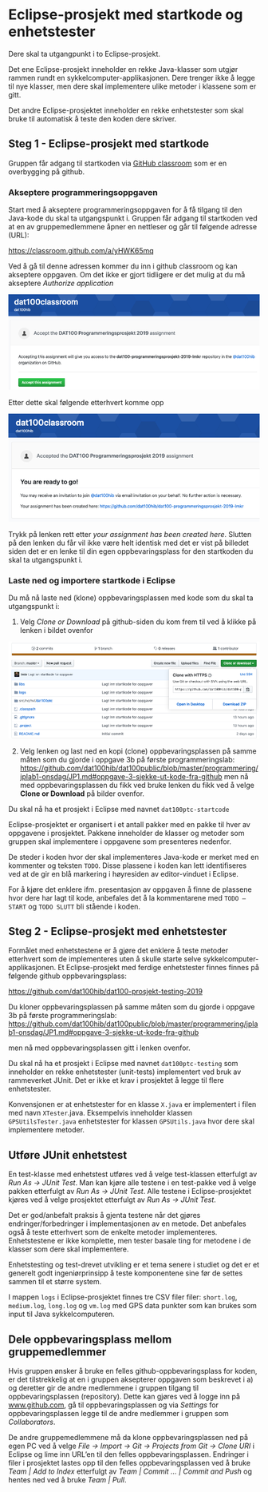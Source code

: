 # Eclipse-prosjekt med startkode og enhetstester

Dere skal ta utgangpunkt i to Eclipse-prosjekt.

Det ene Eclipse-prosjekt inneholder en rekke Java-klasser som utgjør rammen rundt en sykkelcomputer-applikasjonen. Dere trenger ikke å legge til nye klasser, men dere skal implementere ulike metoder i klassene som er gitt.

Det andre Eclipse-prosjektet inneholder en rekke enhetstester som skal bruke til automatisk å teste den koden dere skriver.

## Steg 1 - Eclipse-prosjekt med startkode

Gruppen får adgang til startkoden via [GitHub classroom](https://classroom.github.com/) som er en overbygging på github.

### Akseptere programmeringsoppgaven

Start med å akseptere programmeringsoppgaven for å få tilgang til den Java-kode du skal ta utgangspunkt i. Gruppen får adgang til startkoden ved at en av gruppemedlemmene åpner en nettleser og går til følgende adresse (URL):

https://classroom.github.com/a/yHWK65mq

Ved å gå til denne adressen kommer du inn i github classroom og kan akseptere oppgaven. Om det ikke er gjort tidligere er det mulig at du må akseptere *Authorize application*

![](assets/markdown-img-paste-20191002114140977.png)

Etter dette skal følgende etterhvert komme opp

![](assets/markdown-img-paste-20191002114340329.png)

Trykk på lenken rett etter *your assignment has been created here*. Slutten på den lenken du får vil ikke være helt identisk med det er vist på billedet siden det er en lenke til din egen oppbevaringsplass for den startkoden du skal ta utgangspunkt i.

### Laste ned og importere startkode i Eclipse

Du må nå laste ned (klone) oppbevaringsplassen med kode som du skal ta utgangspunkt i:

1.	Velg *Clone or Download* på github-siden du kom frem til ved å klikke på lenken i bildet ovenfor

  ![](assets/markdown-img-paste-20191002114433687.png)

2.	Velg lenken og last ned en kopi (clone) oppbevaringsplassen på samme måten som du gjorde i oppgave 3b på første programmeringslab: https://github.com/dat100hib/dat100public/blob/master/programmering/jplab1-onsdag/JP1.md#oppgave-3-sjekke-ut-kode-fra-github men nå med oppbevaringsplassen du fikk ved bruke lenken du fikk ved å velge **Clone or Download** på bilder ovenfor.

Du skal nå ha et prosjekt i Eclipse med navnet `dat100ptc-startcode`

Eclipse-prosjektet er organisert i et antall pakker med en pakke til hver av oppgavene i prosjektet. Pakkene inneholder de klasser og metoder som gruppen skal implementere i oppgavene som presenteres nedenfor.

De steder i koden hvor der skal implementeres Java-kode er merket med en kommenter og teksten `TODO`. Disse plassene i koden kan lett identifiseres ved at de gir en blå markering i høyresiden av editor-vinduet i Eclipse.

For å kjøre det enklere ifm. presentasjon av oppgaven å finne de plassene hvor dere har lagt til kode, anbefales det å la kommentarene med `TODO – START` og `TODO SLUTT` bli stående i koden.  

## Steg 2 - Eclipse-prosjekt med enhetstester

Formålet med enhetstestene er å gjøre det enklere å teste metoder etterhvert som de implementeres uten å skulle starte selve sykkelcomputer-applikasjonen. Et Eclipse-prosjekt med ferdige enhetstester finnes finnes på følgende github oppbevaringsplass:

https://github.com/dat100hib/dat100-prosjekt-testing-2019

Du kloner oppbevaringsplassen på samme måten som du gjorde i oppgave 3b på første programmeringslab: https://github.com/dat100hib/dat100public/blob/master/programmering/jplab1-onsdag/JP1.md#oppgave-3-sjekke-ut-kode-fra-github

men nå med oppbevaringsplassen gitt i lenken ovenfor.

Du skal nå ha et prosjekt i Eclipse med navnet `dat100ptc-testing` som inneholder en rekke enhetstester (unit-tests) implementert ved bruk av rammeverket JUnit. Det er ikke et krav i prosjektet å legge til flere enhetstester.

Konvensjonen er at enhetstester for en klasse `X.java` er implementert i filen med navn `XTester`.java. Eksempelvis inneholder klassen `GPSUtilsTester.java` enhetstester for klassen `GPSUtils.java` hvor dere skal implementere metoder.

## Utføre JUnit enhetstest

En test-klasse med enhetstest utføres ved å velge test-klassen etterfulgt av *Run As → JUnit Test*. Man kan kjøre alle testene i en test-pakke ved å velge pakken etterfulgt av *Run As → JUnit Test*. Alle testene i Eclipse-prosjektet kjøres ved å velge prosjektet etterfulgt av *Run As → JUnit Test*.

Det er god/anbefalt praksis å gjenta testene når det gjøres endringer/forbedringer i implementasjonen av en metode. Det anbefales også å teste etterhvert som de enkelte metoder implementeres. Enhetstestene er ikke komplette, men tester basale ting for metodene i de klasser som dere skal implementere.

Enhetstesting og test-drevet utvikling er et tema senere i studiet og det er et generelt godt ingeniørprinsipp å teste komponentene sine før de settes sammen til et større system.

I mappen `logs` i Eclipse-prosjektet finnes tre CSV filer filer: `short.log`, `medium.log`, `long.log` og `vm.log` med GPS data punkter som kan brukes som input til Java sykkelcomputeren.

## Dele oppbevaringsplass mellom gruppemedlemmer

Hvis gruppen ønsker å bruke en felles github-oppbevaringsplass for koden, er det tilstrekkelig at en i gruppen aksepterer oppgaven som beskrevet i a) og deretter gir de andre medlemmene i gruppen tilgang til oppbevaringsplassen (repository). Dette kan gjøres ved å logge inn på www.github.com, gå til oppbevaringsplassen og via *Settings* for oppbevaringsplassen legge til de andre medlemmer i gruppen som *Collaborators*.

De andre gruppemedlemmene må da klone oppbevaringsplassen ned på egen PC ved å velge *File → Import → Git → Projects from Git → Clone URI* i Eclipse og lime inn URL’en til den felles oppbevaringsplassen. Endringer i filer i prosjektet lastes opp til den felles oppbevaringsplassen ved å bruke  *Team | Add to Index* etterfulgt av *Team | Commit … | Commit and Push* og hentes ned ved å bruke *Team | Pull*.

